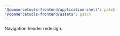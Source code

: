 ```yaml
---
'@commercetools-frontend/application-shell': patch
'@commercetools-frontend/assets': patch
---
```


Navigation header redesign.
